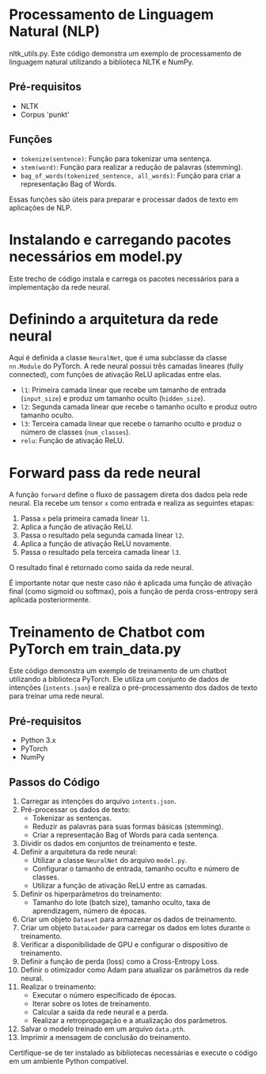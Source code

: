 # Processamento de Linguagem Natural (NLP)

nltk_utils.py. Este código demonstra um exemplo de processamento de linguagem natural utilizando a biblioteca NLTK e NumPy.

## Pré-requisitos

- NLTK
- Corpus 'punkt'

## Funções

- `tokenize(sentence)`: Função para tokenizar uma sentença.
- `stem(word)`: Função para realizar a redução de palavras (stemming).
- `bag_of_words(tokenized_sentence, all_words)`: Função para criar a representação Bag of Words.

Essas funções são úteis para preparar e processar dados de texto em aplicações de NLP.


# Instalando e carregando pacotes necessários em model.py

Este trecho de código instala e carrega os pacotes necessários para a implementação da rede neural.

# Definindo a arquitetura da rede neural

Aqui é definida a classe `NeuralNet`, que é uma subclasse da classe `nn.Module` do PyTorch. A rede neural possui três camadas lineares (fully connected), com funções de ativação ReLU aplicadas entre elas.

- `l1`: Primeira camada linear que recebe um tamanho de entrada (`input_size`) e produz um tamanho oculto (`hidden_size`).
- `l2`: Segunda camada linear que recebe o tamanho oculto e produz outro tamanho oculto.
- `l3`: Terceira camada linear que recebe o tamanho oculto e produz o número de classes (`num_classes`).
- `relu`: Função de ativação ReLU.

# Forward pass da rede neural

A função `forward` define o fluxo de passagem direta dos dados pela rede neural. Ela recebe um tensor `x` como entrada e realiza as seguintes etapas:

1. Passa `x` pela primeira camada linear `l1`.
2. Aplica a função de ativação ReLU.
3. Passa o resultado pela segunda camada linear `l2`.
4. Aplica a função de ativação ReLU novamente.
5. Passa o resultado pela terceira camada linear `l3`.

O resultado final é retornado como saída da rede neural.

É importante notar que neste caso não é aplicada uma função de ativação final (como sigmoid ou softmax), pois a função de perda cross-entropy será aplicada posteriormente.

# Treinamento de Chatbot com PyTorch em train_data.py

Este código demonstra um exemplo de treinamento de um chatbot utilizando a biblioteca PyTorch. Ele utiliza um conjunto de dados de intenções (`intents.json`) e realiza o pré-processamento dos dados de texto para treinar uma rede neural.

## Pré-requisitos

- Python 3.x
- PyTorch
- NumPy

## Passos do Código

1. Carregar as intenções do arquivo `intents.json`.
2. Pré-processar os dados de texto:
   - Tokenizar as sentenças.
   - Reduzir as palavras para suas formas básicas (stemming).
   - Criar a representação Bag of Words para cada sentença.
3. Dividir os dados em conjuntos de treinamento e teste.
4. Definir a arquitetura da rede neural:
   - Utilizar a classe `NeuralNet` do arquivo `model.py`.
   - Configurar o tamanho de entrada, tamanho oculto e número de classes.
   - Utilizar a função de ativação ReLU entre as camadas.
5. Definir os hiperparâmetros do treinamento:
   - Tamanho do lote (batch size), tamanho oculto, taxa de aprendizagem, número de épocas.
6. Criar um objeto `Dataset` para armazenar os dados de treinamento.
7. Criar um objeto `DataLoader` para carregar os dados em lotes durante o treinamento.
8. Verificar a disponibilidade de GPU e configurar o dispositivo de treinamento.
9. Definir a função de perda (loss) como a Cross-Entropy Loss.
10. Definir o otimizador como Adam para atualizar os parâmetros da rede neural.
11. Realizar o treinamento:
    - Executar o número especificado de épocas.
    - Iterar sobre os lotes de treinamento.
    - Calcular a saída da rede neural e a perda.
    - Realizar a retropropagação e a atualização dos parâmetros.
12. Salvar o modelo treinado em um arquivo `data.pth`.
13. Imprimir a mensagem de conclusão do treinamento.

Certifique-se de ter instalado as bibliotecas necessárias e execute o código em um ambiente Python compatível.

